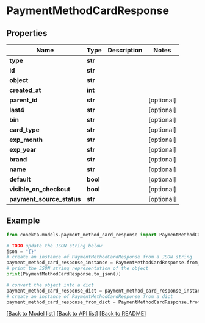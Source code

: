 # PaymentMethodCardResponse


## Properties

Name | Type | Description | Notes
------------ | ------------- | ------------- | -------------
**type** | **str** |  | 
**id** | **str** |  | 
**object** | **str** |  | 
**created_at** | **int** |  | 
**parent_id** | **str** |  | [optional] 
**last4** | **str** |  | [optional] 
**bin** | **str** |  | [optional] 
**card_type** | **str** |  | [optional] 
**exp_month** | **str** |  | [optional] 
**exp_year** | **str** |  | [optional] 
**brand** | **str** |  | [optional] 
**name** | **str** |  | [optional] 
**default** | **bool** |  | [optional] 
**visible_on_checkout** | **bool** |  | [optional] 
**payment_source_status** | **str** |  | [optional] 

## Example

```python
from conekta.models.payment_method_card_response import PaymentMethodCardResponse

# TODO update the JSON string below
json = "{}"
# create an instance of PaymentMethodCardResponse from a JSON string
payment_method_card_response_instance = PaymentMethodCardResponse.from_json(json)
# print the JSON string representation of the object
print(PaymentMethodCardResponse.to_json())

# convert the object into a dict
payment_method_card_response_dict = payment_method_card_response_instance.to_dict()
# create an instance of PaymentMethodCardResponse from a dict
payment_method_card_response_from_dict = PaymentMethodCardResponse.from_dict(payment_method_card_response_dict)
```
[[Back to Model list]](../README.md#documentation-for-models) [[Back to API list]](../README.md#documentation-for-api-endpoints) [[Back to README]](../README.md)


